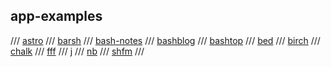 ## app-examples

/// [astro](https://github.com/blmayer/astro)
/// [barsh](https://github.com/dylanaraps/barsh)
/// [bash-notes](https://github.com/dbluhm/bash-notes)
/// [bashblog](https://github.com/cfenollosa/bashblog)
/// [bashtop](http://loh-tar.github.io/tbsm/)
/// [bed](https://github.com/comfies/bed)
/// [birch](https://github.com/dylanaraps/birch)
/// [chalk](https://tildegit.org/sloum/chalk)
/// [fff](https://github.com/dylanaraps/fff)
/// [j](https://inkdroid.org/2021/03/27/j/)
/// [nb](https://github.com/xwmx/nb)
/// [shfm](https://github.com/dylanaraps/shfm)
///
